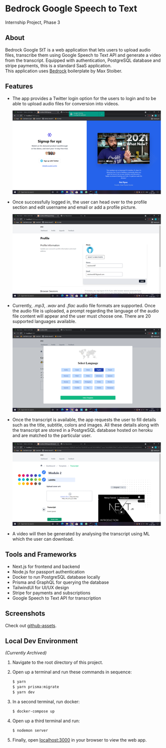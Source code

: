 # Bedrock Google Speech to Text
Internship Project, Phase 3

## About
Bedrock Google StT is a web application that lets users to upload audio files, transcribe them using Google Speech to Text API and generate a video from the transcript. Equipped with authentication, PostgreSQL database and stripe payments, this is a standard SaaS application.  
This application uses [Bedrock](https://bedrock.mxstbr.com/) boilerplate by Max Stoiber.

## Features
* The app provides a Twitter login option for the users to login and to be able to upload audio files for conversion into videos.  
  
  <img src="github-assets/Screenshot (343).png" width="600" />
  
* Once successfully logged in, the user can head over to the profile section and edit username and email or add a profile picture.  
  
  <img src="github-assets/Screenshot (342).png" width="600" />
  
* Currently, *.mp3*, *.wav* and *.flac* audio file formats are supported. Once the audio file is uploaded, a prompt regarding the language of the audio file content will appear and the user must choose one. There are 20 supported languages available.
  
  <img src="github-assets/Screenshot (341).png" width="600" />
  
* Once the transcript is available, the app requests the user to fill details such as the title, subtitle, colors and images. All these details along with the transcript are stored in a PostgreSQL database hosted on heroku and are matched to the particular user.  

  <img src="github-assets/Screenshot (345).png" width="600" />
  
* A video will then be generated by analysing the transcript using ML which the user can download.

## Tools and Frameworks
* Next.js for frontend and backend
* Node.js for passport authentication
* Docker to run PostgreSQL database locally
* Prisma and GraphQL for querying the database
* TailwindUI for UI/UX design
* Stripe for payments and subscriptions
* Google Speech to Text API for transcription

## Screenshots
Check out [github-assets](github-assets).

## Local Dev Environment
*(Currently Archived)*
1. Navigate to the root directory of this project.
2. Open up a terminal and run these commands in sequence: 
 
   ```sh
   $ yarn
   $ yarn prisma:migrate
   $ yarn dev
   ```
3. In a second terminal, run docker:  

   ```sh
   $ docker-compose up
   ```
4. Open up a third terminal and run:
   
   ```sh
   $ nodemon server
   ```
5. Finally, open [localhost:3000](http://localhost:3000/) in your browser to view the web app.

